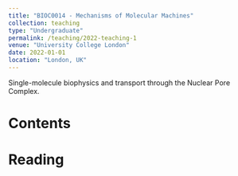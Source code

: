 ```yaml
---
title: "BIOC0014 - Mechanisms of Molecular Machines"
collection: teaching
type: "Undergraduate"
permalink: /teaching/2022-teaching-1
venue: "University College London"
date: 2022-01-01
location: "London, UK"
---
```


Single-molecule biophysics and transport through the Nuclear Pore Complex.

Contents
======

Reading
======

